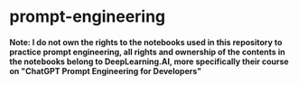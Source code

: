# prompt-engineering

#### Note: I do not own the rights to the notebooks used in this repository to practice prompt engineering, all rights and ownership of the contents in the notebooks belong to DeepLearning.AI, more specifically their course on "ChatGPT Prompt Engineering for Developers"
